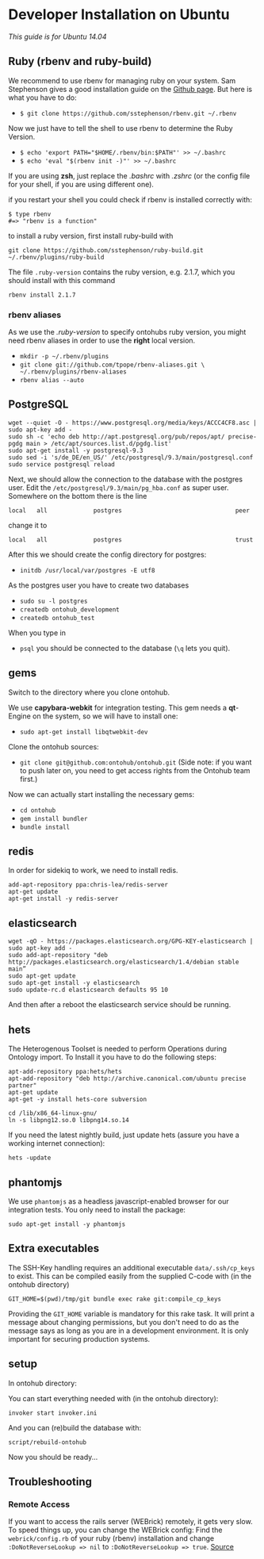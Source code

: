 # Developer Installation on Ubuntu

*This guide is for Ubuntu 14.04*

## Ruby (rbenv and ruby-build)

We recommend to use rbenv for managing
ruby on your system. Sam Stephenson gives a good
installation guide on the [Github page](https://github.com/sstephenson/rbenv#installation).
But here is what you have to do:

- `$ git clone https://github.com/sstephenson/rbenv.git ~/.rbenv`

Now we just have to tell the shell to use rbenv
to determine the Ruby Version.

- `$ echo 'export PATH="$HOME/.rbenv/bin:$PATH"' >> ~/.bashrc`
- `$ echo 'eval "$(rbenv init -)"' >> ~/.bashrc`

If you are using **zsh**, just replace the *.bashrc* with
*.zshrc* (or the config file for your shell, if you are using
different one).

if you restart your shell you could check if rbenv is installed correctly
with:

```
$ type rbenv
#=> "rbenv is a function"
````

to install a ruby version, first install ruby-build with
```
git clone https://github.com/sstephenson/ruby-build.git ~/.rbenv/plugins/ruby-build
```

The file `.ruby-version` contains the ruby version, e.g. 2.1.7, which you should install with this command

```
rbenv install 2.1.7
```
### rbenv aliases

As we use the *.ruby-version* to specify ontohubs ruby version,
you might need rbenv aliases in order to use the **right**
local version.

- `mkdir -p ~/.rbenv/plugins`
- `git clone git://github.com/tpope/rbenv-aliases.git \
  ~/.rbenv/plugins/rbenv-aliases`
- `rbenv alias --auto`

## PostgreSQL
```
wget --quiet -O - https://www.postgresql.org/media/keys/ACCC4CF8.asc | sudo apt-key add -
sudo sh -c 'echo deb http://apt.postgresql.org/pub/repos/apt/ precise-pgdg main > /etc/apt/sources.list.d/pgdg.list'
sudo apt-get install -y postgresql-9.3
sudo sed -i 's/de_DE/en_US/' /etc/postgresql/9.3/main/postgresql.conf
sudo service postgresql reload
```

Next, we should allow the connection to the database with the postgres user. Edit the `/etc/postgresql/9.3/main/pg_hba.conf` as super user. Somewhere on the bottom there is the line
```
local   all             postgres                                peer
```
change it to
```
local   all             postgres                                trust
```

After this we should create the config directory for postgres:

- `initdb /usr/local/var/postgres -E utf8`

As the postgres user you have to create two databases
- `sudo su -l postgres`
- `createdb ontohub_development`
- `createdb ontohub_test`

When you type in
- `psql` 
you should be connected to the database (`\q` lets you quit).


## gems

Switch to the directory where you clone ontohub.

We use **capybara-webkit** for integration testing. This gem needs a **qt**-Engine
on the system, so we will have to install one:

- `sudo apt-get install libqtwebkit-dev`

Clone the ontohub sources:
- `git clone git@github.com:ontohub/ontohub.git`
(Side note: if you want to push later on, you need to get access rights from the Ontohub team first.)

Now we can actually start installing the necessary gems:

- `cd ontohub`
- `gem install bundler`
- `bundle install`

## redis

In order for sidekiq to work, we need to install redis.

```
add-apt-repository ppa:chris-lea/redis-server
apt-get update
apt-get install -y redis-server
```

## elasticsearch

```
wget -qO - https://packages.elasticsearch.org/GPG-KEY-elasticsearch | sudo apt-key add -
sudo add-apt-repository "deb http://packages.elasticsearch.org/elasticsearch/1.4/debian stable main”
sudo apt-get update
sudo apt-get install -y elasticsearch
sudo update-rc.d elasticsearch defaults 95 10
```

And then after a reboot the elasticsearch service should be running.

## hets

The Heterogenous Toolset is needed to perform Operations during Ontology import.
To Install it you have to do the following steps:

```
apt-add-repository ppa:hets/hets
apt-add-repository "deb http://archive.canonical.com/ubuntu precise partner"
apt-get update
apt-get -y install hets-core subversion

cd /lib/x86_64-linux-gnu/
ln -s libpng12.so.0 libpng14.so.14
```

If you need the latest nightly build, just update hets (assure you have a working internet connection):

```
hets -update
```

## phantomjs
We use `phantomjs` as a headless javascript-enabled browser for our integration
tests. You only need to install the package:
```
sudo apt-get install -y phantomjs
```

## Extra executables

The SSH-Key handling requires an additional executable `data/.ssh/cp_keys` to exist.
This can be compiled easily from the supplied C-code with (in the ontohub directory)

    GIT_HOME=$(pwd)/tmp/git bundle exec rake git:compile_cp_keys

Providing the `GIT_HOME` variable is mandatory for this rake task.
It will print a message about changing permissions, but you don't need to do as the message says as long as you are in a development environment.
It is only important for securing production systems.

## setup

In ontohub directory:

You can start everything needed with (in the ontohub directory):
```
invoker start invoker.ini
```
And you can (re)build the database with:
```
script/rebuild-ontohub
```

Now you should be ready...


## Troubleshooting
### Remote Access
If you want to access the rails server (WEBrick) remotely, it gets very slow.
To speed things up, you can change the WEBrick config:
Find the `webrick/config.rb` of your ruby (rbenv) installation and change
`:DoNotReverseLookup => nil` to `:DoNotReverseLookup => true`.
[Source](https://www.ruby-forum.com/topic/218316)
